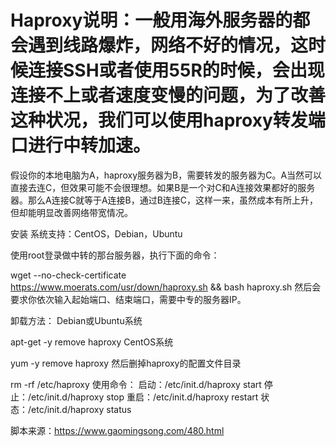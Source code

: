 # Haproxy说明：一般用海外服务器的都会遇到线路爆炸，网络不好的情况，这时候连接SSH或者使用55R的时候，会出现连接不上或者速度变慢的问题，为了改善这种状况，我们可以使用haproxy转发端口进行中转加速。

假设你的本地电脑为A，haproxy服务器为B，需要转发的服务器为C。A当然可以直接去连C，但效果可能不会很理想。如果B是一个对C和A连接效果都好的服务器。那么A连接C就等于A连接B，通过B连接C，这样一来，虽然成本有所上升，但却能明显改善网络带宽情况。

安装
系统支持：CentOS，Debian，Ubuntu

使用root登录做中转的那台服务器，执行下面的命令：

wget --no-check-certificate https://www.moerats.com/usr/down/haproxy.sh && bash haproxy.sh
然后会要求你依次输入起始端口、结束端口，需要中专的服务器IP。

卸载方法：
Debian或Ubuntu系统

apt-get -y remove haproxy
CentOS系统

yum -y remove haproxy
然后删掉haproxy的配置文件目录

rm -rf /etc/haproxy
使用命令：
启动：/etc/init.d/haproxy start
停止：/etc/init.d/haproxy stop
重启：/etc/init.d/haproxy restart
状态：/etc/init.d/haproxy status

脚本来源：https://www.gaomingsong.com/480.html

